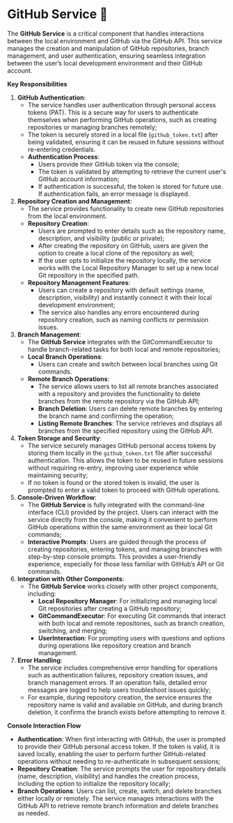 # GitHub Service 🧩

The **GitHub Service** is a critical component that handles interactions between the local environment and GitHub via the GitHub API. 
This service manages the creation and manipulation of GitHub repositories, branch management, and user authentication, ensuring seamless integration between the user’s local development environment and their GitHub account.

**Key Responsibilities**

1. **GitHub Authentication**:
    - The service handles user authentication through personal access tokens (PAT). This is a secure way for users to authenticate themselves when performing GitHub operations, such as creating repositories or managing branches remotely;
    - The token is securely stored in a local file (``` github_token.txt ```) after being validated, ensuring it can be reused in future sessions without re-entering credentials.
    - **Authentication Process**:
        - Users provide their GitHub token via the console;
        - The token is validated by attempting to retrieve the current user's GitHub account information;
        - If authentication is successful, the token is stored for future use. If authentication fails, an error message is displayed.
2. **Repository Creation and Management**:
    - The service provides functionality to create new GitHub repositories from the local environment.
    - **Repository Creation**:
      - Users are prompted to enter details such as the repository name, description, and visibility (public or private);
      - After creating the repository on GitHub, users are given the option to create a local clone of the repository as well;
      - If the user opts to initialize the repository locally, the service works with the Local Repository Manager to set up a new local Git repository in the specified path.
    - **Repository Management Features**:
      - Users can create a repository with default settings (name, description, visibility) and instantly connect it with their local development environment;
      - The service also handles any errors encountered during repository creation, such as naming conflicts or permission issues.
3. **Branch Management**:
    - The **GitHub Service** integrates with the GitCommandExecutor to handle branch-related tasks for both local and remote repositories;
    - **Local Branch Operations**:
      - Users can create and switch between local branches using Git commands.
    - **Remote Branch Operations**:
      - The service allows users to list all remote branches associated with a repository and provides the functionality to delete branches from the remote repository via the GitHub API;
      - **Branch Deletion**: Users can delete remote branches by entering the branch name and confirming the operation;
      - **Listing Remote Branches**: The service retrieves and displays all branches from the specified repository using the GitHub API.
4. **Token Storage and Security**:
    - The service securely manages GitHub personal access tokens by storing them locally in the ``` github_token.txt ``` file after successful authentication.
      This allows the token to be reused in future sessions without requiring re-entry, improving user experience while maintaining security;
    - If no token is found or the stored token is invalid, the user is prompted to enter a valid token to proceed with GitHub operations.
5. **Console-Driven Workflow**:
    - The **GitHub Service** is fully integrated with the command-line interface (CLI) provided by the project.
      Users can interact with the service directly from the console, making it convenient to perform GitHub operations within the same environment as their local Git commands;
    - **Interactive Prompts**: Users are guided through the process of creating repositories, entering tokens, and managing branches with step-by-step console prompts.
      This provides a user-friendly experience, especially for those less familiar with GitHub’s API or Git commands.
6. **Integration with Other Components**:
    - The **GitHub Service** works closely with other project components, including:
      - **Local Repository Manager**: For initializing and managing local Git repositories after creating a GitHub repository;
      - **GitCommandExecutor**: For executing Git commands that interact with both local and remote repositories, such as branch creation, switching, and merging;
      - **UserInteraction**: For prompting users with questions and options during operations like repository creation and branch management.
7. **Error Handling**:
    - The service includes comprehensive error handling for operations such as authentication failures, repository creation issues, and branch management errors.
      If an operation fails, detailed error messages are logged to help users troubleshoot issues quickly;
    - For example, during repository creation, the service ensures the repository name is valid and available on GitHub, and during branch deletion, it confirms the branch exists before attempting to remove it.

**Console Interaction Flow**
- **Authentication**: When first interacting with GitHub, the user is prompted to provide their GitHub personal access token. If the token is valid, it is saved locally,
  enabling the user to perform further GitHub-related operations without needing to re-authenticate in subsequent sessions;
- **Repository Creation**: The service prompts the user for repository details (name, description, visibility) and handles the creation process, including the option to initialize the repository locally;
- **Branch Operations**: Users can list, create, switch, and delete branches either locally or remotely. The service manages interactions with the GitHub API to retrieve remote branch information and delete branches as needed.
